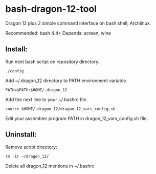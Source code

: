 # bash-dragon-12-tool
Dragon 12 plus 2 simple command interface on bash shell, Archlinux.

Recommended: bash 4.4+
Depends: screen, wine

## Install:

Run next bash script on repository directory.

    ./config
	
Add ~/.dragon\_12 directory to PATH environment variable.

	PATH=$PATH:$HOME/.dragon_12

Add the next line to your ~/.bashrc file.

	source $HOME/.dragon_12/dragon_12_vars_config.sh
	
Edit your assembler program PATH in dragon\_12\_vars\_config.sh file.

## Uninstall:

Remove script directory:

	rm -ir ~/dragon_12/

Delete all dragon_12 mentions in ~/.bashrc
